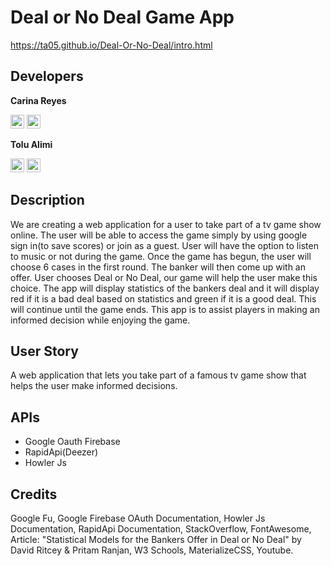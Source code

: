 # Deal or No Deal Game App

https://ta05.github.io/Deal-Or-No-Deal/intro.html

## Developers

**Carina Reyes**

[<img alt="Carina | LinkedIn" width="22px" src="https://cdn.jsdelivr.net/npm/simple-icons@v3/icons/linkedin.svg" />][linkedin-cr]
[<img alt="Carina | Github" width="22px" src="https://cdn.jsdelivr.net/npm/simple-icons@v3/icons/github.svg" />][github-cr]


**Tolu Alimi**

[<img alt="Tolu | LinkedIn" width="22px" src="https://cdn.jsdelivr.net/npm/simple-icons@v3/icons/linkedin.svg" />][linkedin-ta]
[<img alt="Tolu | Github" width="22px" src="https://cdn.jsdelivr.net/npm/simple-icons@v3/icons/github.svg" />][github-ta]

## Description

We are creating a web application for a user to take part of a tv game show online. The user will be able to access the game simply by using google sign in(to save scores) or join as a guest. User will have the option to listen to music or not during the game. Once the game has begun, the user will choose 6 cases in the first round. The banker will then come up with an offer. User chooses Deal or No Deal, our game will help the user make this choice. The app will display statistics of the bankers deal and it will display red if it is a bad deal based on statistics and green if it is a good deal. This will continue until the game ends. This app is to assist players in making an informed decision while enjoying the game.

## User Story

A web application that lets you take part of a famous tv game show that helps the user make informed decisions.

## APIs

- Google Oauth Firebase
- RapidApi(Deezer)
- Howler Js

## Credits

Google Fu, Google Firebase OAuth Documentation, Howler Js Documentation, RapidApi Documentation, StackOverflow, FontAwesome, Article: "Statistical Models for the Bankers Offer in Deal or No Deal" by David Ritcey & Pritam Ranjan, W3 Schools, MaterializeCSS, Youtube.

[github-cr]: https://github.com/Creyes17e
[linkedin-cr]: https://www.linkedin.com/in/carina-reyes-21b6701a2/
[github-ta]: https://github.com/ta05
[linkedin-ta]: https://www.linkedin.com/in/tolu-alimi-1a54161a1/
